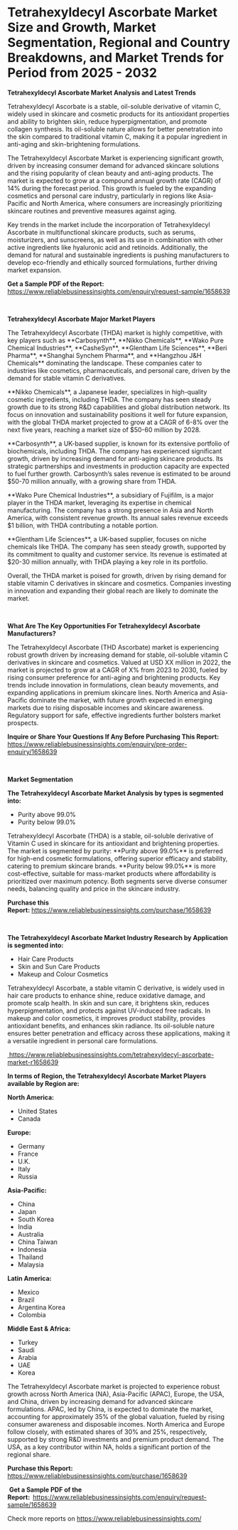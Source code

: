 <p><h1>Tetrahexyldecyl Ascorbate Market Size and Growth, Market Segmentation, Regional and Country Breakdowns, and Market Trends for Period from 2025 -  2032</h1></p><p><strong>Tetrahexyldecyl Ascorbate Market Analysis and Latest Trends</strong></p>
<p><p>Tetrahexyldecyl Ascorbate is a stable, oil-soluble derivative of vitamin C, widely used in skincare and cosmetic products for its antioxidant properties and ability to brighten skin, reduce hyperpigmentation, and promote collagen synthesis. Its oil-soluble nature allows for better penetration into the skin compared to traditional vitamin C, making it a popular ingredient in anti-aging and skin-brightening formulations.</p><p>The Tetrahexyldecyl Ascorbate Market is experiencing significant growth, driven by increasing consumer demand for advanced skincare solutions and the rising popularity of clean beauty and anti-aging products. The market is expected to grow at a compound annual growth rate (CAGR) of 14% during the forecast period. This growth is fueled by the expanding cosmetics and personal care industry, particularly in regions like Asia-Pacific and North America, where consumers are increasingly prioritizing skincare routines and preventive measures against aging.</p><p>Key trends in the market include the incorporation of Tetrahexyldecyl Ascorbate in multifunctional skincare products, such as serums, moisturizers, and sunscreens, as well as its use in combination with other active ingredients like hyaluronic acid and retinoids. Additionally, the demand for natural and sustainable ingredients is pushing manufacturers to develop eco-friendly and ethically sourced formulations, further driving market expansion.</p></p>
<p><strong>Get a Sample PDF of the Report:&nbsp;</strong> <a href="https://www.reliablebusinessinsights.com/enquiry/request-sample/1658639?utm_campaign=2116&utm_medium=2&utm_source=Github&utm_content=ia&utm_term=26012025&utm_id=tetrahexyldecyl-ascorbate">https://www.reliablebusinessinsights.com/enquiry/request-sample/1658639</a></p>
<p>&nbsp;</p>
<p><strong>Tetrahexyldecyl Ascorbate Major Market Players</strong></p>
<p><p>The Tetrahexyldecyl Ascorbate (THDA) market is highly competitive, with key players such as **Carbosynth**, **Nikko Chemicals**, **Wako Pure Chemical Industries**, **CasheSyn**, **Glentham Life Sciences**, **Beri Pharma**, **Shanghai Synchem Pharma**, and **Hangzhou J&H Chemicals** dominating the landscape. These companies cater to industries like cosmetics, pharmaceuticals, and personal care, driven by the demand for stable vitamin C derivatives.</p><p>**Nikko Chemicals**, a Japanese leader, specializes in high-quality cosmetic ingredients, including THDA. The company has seen steady growth due to its strong R&D capabilities and global distribution network. Its focus on innovation and sustainability positions it well for future expansion, with the global THDA market projected to grow at a CAGR of 6-8% over the next five years, reaching a market size of $50-60 million by 2028.</p><p>**Carbosynth**, a UK-based supplier, is known for its extensive portfolio of biochemicals, including THDA. The company has experienced significant growth, driven by increasing demand for anti-aging skincare products. Its strategic partnerships and investments in production capacity are expected to fuel further growth. Carbosynth’s sales revenue is estimated to be around $50-70 million annually, with a growing share from THDA.</p><p>**Wako Pure Chemical Industries**, a subsidiary of Fujifilm, is a major player in the THDA market, leveraging its expertise in chemical manufacturing. The company has a strong presence in Asia and North America, with consistent revenue growth. Its annual sales revenue exceeds $1 billion, with THDA contributing a notable portion.</p><p>**Glentham Life Sciences**, a UK-based supplier, focuses on niche chemicals like THDA. The company has seen steady growth, supported by its commitment to quality and customer service. Its revenue is estimated at $20-30 million annually, with THDA playing a key role in its portfolio.</p><p>Overall, the THDA market is poised for growth, driven by rising demand for stable vitamin C derivatives in skincare and cosmetics. Companies investing in innovation and expanding their global reach are likely to dominate the market.</p></p>
<p>&nbsp;</p>
<p><strong>What Are The Key Opportunities For Tetrahexyldecyl Ascorbate Manufacturers?</strong></p>
<p><p>The Tetrahexyldecyl Ascorbate (THD Ascorbate) market is experiencing robust growth driven by increasing demand for stable, oil-soluble vitamin C derivatives in skincare and cosmetics. Valued at USD XX million in 2022, the market is projected to grow at a CAGR of X% from 2023 to 2030, fueled by rising consumer preference for anti-aging and brightening products. Key trends include innovation in formulations, clean beauty movements, and expanding applications in premium skincare lines. North America and Asia-Pacific dominate the market, with future growth expected in emerging markets due to rising disposable incomes and skincare awareness. Regulatory support for safe, effective ingredients further bolsters market prospects.</p></p>
<p><strong>Inquire or Share Your Questions If Any Before Purchasing This Report:</strong> <a href="https://www.reliablebusinessinsights.com/enquiry/pre-order-enquiry/1658639?utm_campaign=2116&utm_medium=2&utm_source=Github&utm_content=ia&utm_term=26012025&utm_id=tetrahexyldecyl-ascorbate">https://www.reliablebusinessinsights.com/enquiry/pre-order-enquiry/1658639</a></p>
<p>&nbsp;</p>
<p><strong>Market Segmentation</strong></p>
<p><strong>The Tetrahexyldecyl Ascorbate Market Analysis by types is segmented into:</strong></p>
<p><ul><li>Purity above 99.0%</li><li>Purity below 99.0%</li></ul></p>
<p><p>Tetrahexyldecyl Ascorbate (THDA) is a stable, oil-soluble derivative of Vitamin C used in skincare for its antioxidant and brightening properties. The market is segmented by purity: **Purity above 99.0%** is preferred for high-end cosmetic formulations, offering superior efficacy and stability, catering to premium skincare brands. **Purity below 99.0%** is more cost-effective, suitable for mass-market products where affordability is prioritized over maximum potency. Both segments serve diverse consumer needs, balancing quality and price in the skincare industry.</p></p>
<p><strong>Purchase this Report:&nbsp;</strong><a href="https://www.reliablebusinessinsights.com/purchase/1658639?utm_campaign=2116&utm_medium=2&utm_source=Github&utm_content=ia&utm_term=26012025&utm_id=tetrahexyldecyl-ascorbate">https://www.reliablebusinessinsights.com/purchase/1658639</a></p>
<p>&nbsp;</p>
<p><strong>The Tetrahexyldecyl Ascorbate Market Industry Research by Application is segmented into:</strong></p>
<p><ul><li>Hair Care Products</li><li>Skin and Sun Care Products</li><li>Makeup and Colour Cosmetics</li></ul></p>
<p><p>Tetrahexyldecyl Ascorbate, a stable vitamin C derivative, is widely used in hair care products to enhance shine, reduce oxidative damage, and promote scalp health. In skin and sun care, it brightens skin, reduces hyperpigmentation, and protects against UV-induced free radicals. In makeup and color cosmetics, it improves product stability, provides antioxidant benefits, and enhances skin radiance. Its oil-soluble nature ensures better penetration and efficacy across these applications, making it a versatile ingredient in personal care formulations.</p></p>
<p><a href="https://www.reliablebusinessinsights.com/tetrahexyldecyl-ascorbate-market-r1658639?utm_campaign=2116&utm_medium=2&utm_source=Github&utm_content=ia&utm_term=26012025&utm_id=tetrahexyldecyl-ascorbate">&nbsp;https://www.reliablebusinessinsights.com/tetrahexyldecyl-ascorbate-market-r1658639</a></p>
<p><strong>In terms of Region, the Tetrahexyldecyl Ascorbate Market Players available by Region are:</strong></p>
<p>
    <p> <strong> North America: </strong>
        <ul>
            <li>United States</li>
            <li>Canada</li>
        </ul>
        </p> 
    <p> <strong> Europe: </strong>
        <ul>
            <li>Germany</li>
            <li>France</li>
            <li>U.K.</li>
            <li>Italy</li>
            <li>Russia</li>
        </ul>
        </p> 
    <p> <strong> Asia-Pacific: </strong>
        <ul>
            <li>China</li>
            <li>Japan</li>
            <li>South Korea</li>
            <li>India</li>
            <li>Australia</li>
            <li>China Taiwan</li>
            <li>Indonesia</li>
            <li>Thailand</li>
            <li>Malaysia</li>
        </ul>
        </p> 
    <p> <strong> Latin America: </strong>
        <ul>
            <li>Mexico</li>
            <li>Brazil</li>
            <li>Argentina Korea</li>
            <li>Colombia</li>
        </ul>
        </p> 
    <p> <strong> Middle East & Africa: </strong>
        <ul>
            <li>Turkey</li>
            <li>Saudi</li>
            <li>Arabia</li>
            <li>UAE</li>
            <li>Korea</li>
        </ul>
    </p>
    </p>
<p><p>The Tetrahexyldecyl Ascorbate market is projected to experience robust growth across North America (NA), Asia-Pacific (APAC), Europe, the USA, and China, driven by increasing demand for advanced skincare formulations. APAC, led by China, is expected to dominate the market, accounting for approximately 35% of the global valuation, fueled by rising consumer awareness and disposable incomes. North America and Europe follow closely, with estimated shares of 30% and 25%, respectively, supported by strong R&D investments and premium product demand. The USA, as a key contributor within NA, holds a significant portion of the regional share.</p></p>
<p><strong>Purchase this Report: </strong><a href="https://www.reliablebusinessinsights.com/purchase/1658639?utm_campaign=2116&utm_medium=2&utm_source=Github&utm_content=ia&utm_term=26012025&utm_id=tetrahexyldecyl-ascorbate">https://www.reliablebusinessinsights.com/purchase/1658639</a></p>
<p>&nbsp;<strong>Get a Sample PDF of the Report:&nbsp;&nbsp;</strong><a href="https://www.reliablebusinessinsights.com/enquiry/request-sample/1658639?utm_campaign=2116&utm_medium=2&utm_source=Github&utm_content=ia&utm_term=26012025&utm_id=tetrahexyldecyl-ascorbate">https://www.reliablebusinessinsights.com/enquiry/request-sample/1658639</a></p>
<p><strong></strong></p>
<p>Check more reports on <a href="https://www.reliablebusinessinsights.com/?utm_campaign=2116&utm_medium=2&utm_source=Github&utm_content=ia&utm_term=26012025&utm_id=tetrahexyldecyl-ascorbate">https://www.reliablebusinessinsights.com/</a></p>